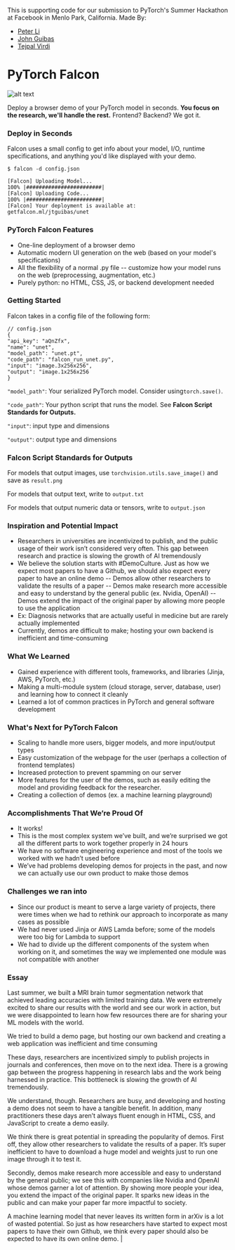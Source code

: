 This is supporting code for our submission to PyTorch's Summer Hackathon at Facebook in Menlo Park, California. 
Made By:
- [Peter Li](petersli.com)
- [John Guibas](github.com/jtguibas)
- [Tejpal Virdi](github.com/tejpalv)

# PyTorch Falcon




![alt text](https://i.imgur.com/fRu1DAZ.png "screenshot")

Deploy a browser demo of your PyTorch model in seconds. 
**You focus on the research, we'll handle the rest.** 
Frontend? Backend? We got it.

### Deploy in Seconds

Falcon uses a small config to get info about your model, I/O,  runtime specifications,  and anything you'd like displayed with your demo.

` $ falcon -d config.json `
```
[Falcon] Uploading Model...  
100% |########################|  
[Falcon] Uploading Code...  
100% |########################|  
[Falcon] Your deployment is available at: 
getfalcon.ml/jtguibas/unet
```

### PyTorch Falcon Features
- One-line deployment of a browser demo
- Automatic modern UI generation on the web (based on your model's specifications)
- All the flexibility of a normal .py file -- customize how your model runs on the web (preprocessing, augmentation, etc.)
- Purely python: no HTML, CSS, JS, or backend development needed

### Getting Started
Falcon takes in a config file of the following form:
```
// config.json
{
"api_key": "aQnZfx",
"name": "unet",
"model_path": "unet.pt",
"code_path": "falcon_run_unet.py",
"input": "image.3x256x256",
"output": "image.1x256x256
}
```

`"model_path"`:
Your serialized PyTorch model. Consider using`torch.save()`.

`"code_path"`:
Your python script that runs the model. See **Falcon Script Standards for Outputs.**

`"input"`: input type and dimensions

`"output"`: output type and dimensions

### Falcon Script Standards for Outputs

For models that output images, use `torchvision.utils.save_image()` and save as `result.png`

For models that output text, write to `output.txt`

For models that output numeric data or tensors, write to `output.json`

### Inspiration and Potential Impact

- Researchers in universities are incentivized to publish, and the public usage of their work isn’t considered very often. This gap between research and practice is slowing the growth of AI tremendously 
- We believe the solution starts with #DemoCulture. Just as how we expect most papers to have a Github, we should also expect every paper to have an online demo
-- Demos allow other researchers to validate the results of a paper 
-- Demos make research more accessible and easy to understand by the general public (ex. Nvidia, OpenAI) 
-- Demos extend the impact of the original paper by allowing more people to use the application 
- Ex: Diagnosis networks that are actually useful in medicine but are rarely actually implemented 
- Currently, demos are difficult to make; hosting your own backend is inefficient and time-consuming

### What We Learned
- Gained experience with different tools, frameworks, and libraries (Jinja, AWS, PyTorch, etc.) 
- Making a multi-module system (cloud storage, server, database, user) and learning how to connect it cleanly 
- Learned a lot of common practices in PyTorch and general software development

### What's Next for PyTorch Falcon
- Scaling to handle more users, bigger models, and more input/output types 
- Easy customization of the webpage for the user (perhaps a collection of frontend templates) 
- Increased protection to prevent spamming on our server 
- More features for the user of the demos, such as easily editing the model and providing feedback for the researcher. 
- Creating a collection of demos (ex. a machine learning playground)

### Accomplishments That We’re Proud Of 
- It works! 
- This is the most complex system we’ve built, and we’re surprised we got all the different parts to work together properly in 24 hours 
- We have no software engineering experience and most of the tools we worked with we hadn’t used before 
- We’ve had problems developing demos for projects in the past, and now we can actually use our own product to make those demos

### Challenges we ran into 
- Since our product is meant to serve a large variety of projects, there were times when we had to rethink our approach to incorporate as many cases as possible 
- We had never used Jinja or AWS Lamda before; some of the models were too big for Lambda to support 
- We had to divide up the different components of the system when working on it, and sometimes the way we implemented one module was not compatible with another

### Essay

Last summer, we built a MRI brain tumor segmentation network that achieved leading accuracies with limited training data. We were extremely excited to share our results with the world and see our work in action, but we were disappointed to learn how few resources there are for sharing your ML models with the world. 

We tried to build a demo page, but hosting our own backend and creating a web application was inefficient and time consuming

These days, researchers are incentivized simply to publish projects in journals and conferences, then move on to the next idea. There is a growing gap between the progress happening in research labs and the work being harnessed in practice. This bottleneck is slowing the growth of AI tremendously.

We understand, though. Researchers are busy, and developing and hosting a demo does not seem to have a tangible benefit. In addition, many practitioners these days aren’t always fluent enough in HTML, CSS, and JavaScript to create a demo easily. 

We think there is great potential in spreading the popularity of demos. First off, they allow other researchers to validate the results of a paper. It’s super inefficient to have to download a huge model and weights just to run one image through it to test it. 

Secondly, demos make research more accessible and easy to understand by the general public; we see this with companies like Nvidia and OpenAI whose demos garner a lot of attention. By showing more people your idea, you extend the impact of the original paper. It sparks new ideas in the public and can make your paper far more impactful to society. 

A machine learning model that never leaves its written form in arXiv is a lot of wasted potential. So just as how researchers have started to expect most papers to have their own Github, we think every paper should also be expected to have its own online demo. |
